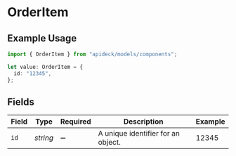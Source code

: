 # OrderItem

## Example Usage

```typescript
import { OrderItem } from "apideck/models/components";

let value: OrderItem = {
  id: "12345",
};
```

## Fields

| Field                              | Type                               | Required                           | Description                        | Example                            |
| ---------------------------------- | ---------------------------------- | ---------------------------------- | ---------------------------------- | ---------------------------------- |
| `id`                               | *string*                           | :heavy_minus_sign:                 | A unique identifier for an object. | 12345                              |